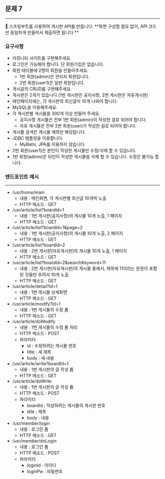 ## 문제 7

---

<aside>
🧩 스프링부트를 사용하여 게시판 API를 만듭니다. 
**화면 구성할 필요 없이, API 코드만 동일하게 만들어서 제출하면 됩니다.**

</aside>

### **요구사항**

- 커뮤니티 사이트를 구현해주세요.
- 로그인은 가능해야 합니다. 단 회원가입은 없습니다.
- 회원 테이블에 2명의 회원을 만들어주세요.
    - 1번 회원(admin)은 관리자 회원입니다.
    - 2번 회원(user1)은 일반 회원입니다.
- 게시글의 CRUD를 구현해주세요.
- 게시판은 2개가 있습니다.(1번 게시판은 공지사항, 2번 게시판은 자유게시판)
- 메인페이지에는, 각 게시판의 최신글이 10개 나와야 합니다.
- MySQL을 이용해주세요.
- 각 게시판별 게시물을 300개 이상 만들어 주세요.
    - 공지사항 게시물은 전부 1번 회원(admin)이 작성한 걸로 되어야 합니다.
    - 자유 게시물은 전부 2번 회원(user)가 작성한 걸로 되어야 합니다.
- 게시물 검색은 게시물 제목만 해당됩니다.
- JDBC 템플릿을 이용합니다.
    - MyBatis, JPA를 이용하지 않습니다.
- 2번 회원(user1)은 본인이 작성한 게시물만 수정/삭제 할 수 있습니다.
- 1번 회원(admin)은 타인이 작성한 게시물을 삭제 할 수 있습니다. 수정은 불가능 합니다.

### **엔드포인트 예시**

---

- /usr/home/main
    - 내용 : 메인화면, 각 게시판별 최신글 10개씩 노출
    - HTTP 메소드 : GET
- /usr/article/list?boardId=1
    - 내용 : 1번 게시판(공지사항)의 게시물 10개 노출, 1 페이지
    - HTTP 메소드 : GET
- /usr/article/list?boardId=1&page=2
    - 내용 : 1번 게시판(공지사항)의 게시물 10개 노출, 2 페이지
    - HTTP 메소드 : GET
- /usr/article/list?boardId=2
    - 내용 : 2번 게시판(자유게시판)의 게시물 10개 노출, 1 페이지
    - HTTP 메소드 : GET
- /usr/article/list?boardId=2&searchKeyword=11
    - 내용 : 2번 게시판(자유게시판)의 게시물 중에서, 제목에 11이라는 문장이 포함된 것들만 추려서 10개 노출
    - HTTP 메소드 : GET
- /usr/article/detail?id=1
    - 내용 : 1번 게시물 상세화면
    - HTTP 메소드 : GET
- /usr/article/modify?id=1
    - 내용 : 1번 게시물의 수정 폼
    - HTTP 메소드 : GET
- /usr/article/doModify
    - 내용 : 1번 게시물의 수정 폼 처리
    - HTTP 메소드 : POST
    - 파라미터
        - id : 수정하려는 게시물 번호
        - title : 새 제목
        - body : 새 내용
- /usr/article/write?boardId=1
    - 내용 : 1번 게시판의 글 작성 폼
    - HTTP 메소드 : GET
- /usr/article/doWrite
    - 내용 : 1번 게시판의 글 작성 폼
    - HTTP 메소드 : POST
    - 파라미터
        - boardId : 작성하려는 게시물의 게시판 번호
        - title : 제목
        - body : 내용
- /usr/member/login
    - 내용 : 로그인 폼
    - HTTP 메소드 : GET
- /usr/member/doLogin
    - 내용 : 로그인 폼
    - HTTP 메소드 : POST
    - 파라미터
        - loginId : 아이디
        - loginPw : 비밀번호